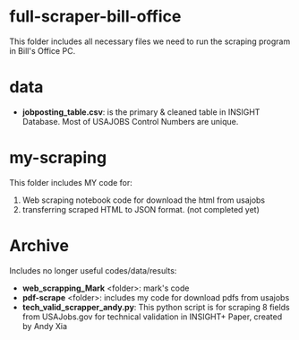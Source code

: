 # full-scraper-bill-office
This folder includes all necessary files we need to run the scraping program in Bill's Office PC. 

# data
- **jobposting_table.csv**: is the primary & cleaned table in INSIGHT Database. Most of USAJOBS Control Numbers are unique. 

# my-scraping
This folder includes MY code for:
1. Web scraping notebook code for download the html from usajobs
2. transferring scraped HTML to JSON format. (not completed yet)


# Archive
Includes no longer useful codes/data/results:
- **web_scrapping_Mark** \<folder>: mark's code
- **pdf-scrape** \<folder>: includes my code for download pdfs from usajobs
- **tech_valid_scrapper_andy.py**: This python script is for scraping 8 fields from USAJobs.gov for technical validation in INSIGHT+ Paper, created by Andy Xia

